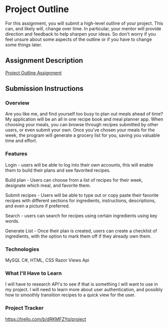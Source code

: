 # Project Outline
For this assignment, you will submit a high-level outline of your project. This can, and likely will, change over time. In particular, your mentor will provide direction and feedback to help sharpen your ideas. So don't worry if you feel unsure about some aspects of the outline or if you have to change some things later.

## Assignment Description
[Project Outline Assignment](https://education.launchcode.org/liftoff/modules/assignments/project-outline)

## Submission Instructions

### Overview
  Are you like me, and find yourself too busy to plan out meals ahead of time? My application will be an all in one recipe book and meal planner app. When choosing your meals, you can browse through recipes submitted by other users, or even submit your own. Once you've chosen your meals for the week, the program will generate a grocery list for you, saving you valuable time and effort.
  
### Features
Login - users will be able to log into their own accounts, this will enable them to build their plans and see favorited recipes.

Build plan - Users can choose from a list of recipes for their week, designate which meal, and favorite them.

Submit recipes - Users will be able to type out or copy paste their favorite recipes with different sections for ingredients, instructions, descriptions, and even a picture if preferred.

Search - users can search for recipes using certain ingredients using key words.

Generate List - Once their plan is created, users can create a checklist of ingredients, with the option to mark them off if they already own them.

### Technologies
MySQL
C#, HTML, CSS
Razor Views
Api
### What I'll Have to Learn
I will have to research API's to see if that is something I will want to use in my project. I will need to learn more about user authentication, and possibly how to smoothly transition recipes to a quick view for the user.
### Project Tracker
https://trello.com/b/dRKMFZYq/project
